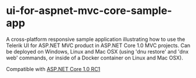 # ui-for-aspnet-mvc-core-sample-app
A cross-platform responsive sample application illustrating how to use the Telerik UI for ASP.NET MVC product in ASP.NET Core 1.0 MVC projects. Can be deployed on Windows, Linux and Mac OSX (using 'dnu restore' and 'dnx web' commands, or inside of a Docker container on Linux and Mac OSX).

Compatible with [ASP.NET Core 1.0 RC1](https://github.com/aspnet/Home/wiki/Roadmap "ASP.NET vNext")
